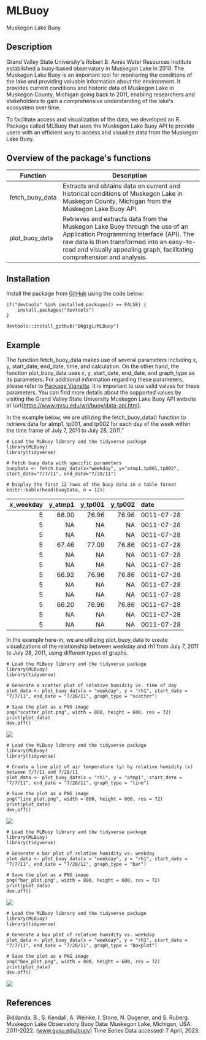 # MLBuoy
Muskegon Lake Buoy

## Description

Grand Valley State University's Robert B. Annis Water Resources Institute established a buoy-based observatory in Muskegon Lake in 2010. The Muskegon Lake Buoy is an important tool for monitoring the conditions of the lake and providing valuable information about the environment. It provides current conditions and historic data of Muskegon Lake in Muskegon County, Michigan going back to 2011, enabling researchers and stakeholders to gain a comprehensive understanding of the lake's ecosystem over time.


To facilitate access and visualization of the data, we developed an R Package called MLBuoy that uses the Muskegon Lake Buoy API to provide users with an efficient way to access and visualize data from the Muskegon Lake Buoy.

## Overview of the package's functions

| Function | Description |
|----------|----------|
| fetch_buoy_data | Extracts and obtains data on current and historical conditions of Muskegon Lake in Muskegon County, Michigan from the Muskegon Lake Buoy API. |
| plot_buoy_data | Retrieves and extracts data from the Muskegon Lake Buoy through the use of an Application Programming Interface (API). The raw data is then transformed into an easy-to-read and visually appealing graph, facilitating comprehension and analysis. |


## Installation

Install the package from [GitHub](https://github.com/) using the code below:


```{r}
if("devtools" %in% installed.packages() == FALSE) {
    install.packages("devtools")
}

devtools::install_github("BNgigi/MLBuoy")
```

## Example

The function fetch_buoy_data makes use of several parameters including x, y, start_date, end_date, time, and calculation. On the other hand, the function plot_buoy_data uses x, y, start_date, end_date, and graph_type as its parameters. For additional information regarding these parameters, please refer to [Package Vignette](https://rpubs.com/BNgigi/1010794). It is important to use valid values for these parameters. You can find more details about the supported values by visiting the Grand Valley State University Muskegon Lake Buoy API website at \url{https://www.gvsu.edu/wri/buoy/data-api.htm}.


In the example below, we are utilizing the fetch_buoy_data() function to retrieve data for atmp1, tp001, and tp002 for each day of the week within the time frame of July 7, 2011 to July 28, 2011."

```{r}
# Load the MLBuoy library and the tidyverse package
library(MLBuoy)
library(tidyverse)

# Fetch buoy data with specific parameters
buoyData <- fetch_buoy_data(x="weekday", y="atmp1,tp001,tp002", start_date="7/7/11", end_date="7/28/11")

# Display the first 12 rows of the buoy data in a table format
knitr::kable(head(buoyData, n = 12))
```
| x_weekday| y_atmp1| y_tp001| y_tp002|date       |
|---------:|-------:|-------:|-------:|:----------|
|         5|   68.00|   76.96|   76.96|0011-07-28 |
|         5|      NA|      NA|      NA|0011-07-28 |
|         5|      NA|      NA|      NA|0011-07-28 |
|         5|   67.46|   77.09|   76.86|0011-07-28 |
|         5|      NA|      NA|      NA|0011-07-28 |
|         5|      NA|      NA|      NA|0011-07-28 |
|         5|   66.92|   76.96|   76.86|0011-07-28 |
|         5|      NA|      NA|      NA|0011-07-28 |
|         5|      NA|      NA|      NA|0011-07-28 |
|         5|   66.20|   76.96|   76.86|0011-07-28 |
|         5|      NA|      NA|      NA|0011-07-28 |
|         5|      NA|      NA|      NA|0011-07-28 |


In the example here-in, we are utilizing plot_buoy_data to create visualizations of the relationship between weekday and rh1 from July 7, 2011 to July 28, 2011, using different types of graphs.


```{r}
# Load the MLBuoy library and the tidyverse package
library(MLBuoy)
library(tidyverse)

# Generate a scatter plot of relative humidity vs. time of day
plot_data <- plot_buoy_data(x = "weekday", y = "rh1", start_date = "7/7/11", end_date = "7/28/11", graph_type = "scatter")

# Save the plot as a PNG image
png("scatter_plot.png", width = 800, height = 600, res = 72)
print(plot_data)
dev.off()
```

![ ](scatter_plot.png)

```{r}
# Load the MLBuoy library and the tidyverse package
library(MLBuoy)
library(tidyverse)

# Create a line plot of air temperature (y) by relative humidity (x) between 7/7/11 and 7/28/11
plot_data <- plot_buoy_data(x = "rh1", y = "atmp1", start_date = "7/7/11", end_date = "7/28/11", graph_type = "line")

# Save the plot as a PNG image
png("line_plot.png", width = 800, height = 600, res = 72)
print(plot_data)
dev.off()
```

![ ](line_plot.png)

```{r}
# Load the MLBuoy library and the tidyverse package
library(MLBuoy)
library(tidyverse)

# Generate a bar plot of relative humidity vs. weekday
plot_data <- plot_buoy_data(x = "weekday", y = "rh1", start_date = "7/7/11", end_date = "7/28/11", graph_type = "bar")

# Save the plot as a PNG image
png("bar_plot.png", width = 800, height = 600, res = 72)
print(plot_data)
dev.off()
```

![ ](bar_plot.png)

```{r}
# Load the MLBuoy library and the tidyverse package
library(MLBuoy)
library(tidyverse)

# Generate a box plot of relative humidity vs. weekday
plot_data <- plot_buoy_data(x = "weekday", y = "rh1", start_date = "7/7/11", end_date = "7/28/11", graph_type = "boxplot")

# Save the plot as a PNG image
png("box_plot.png", width = 800, height = 600, res = 72)
print(plot_data)
dev.off()
```

![ ](box_plot.png)

## References
Biddanda, B., S. Kendall, A. Weinke, I. Stone, N. Dugener, and S. Ruberg. Muskegon Lake
Observatory Buoy Data: Muskegon Lake, Michigan, USA: 2011-2022.
(www.gvsu.edu/buoy) Time Series Data accessed: 7 April, 2023.

